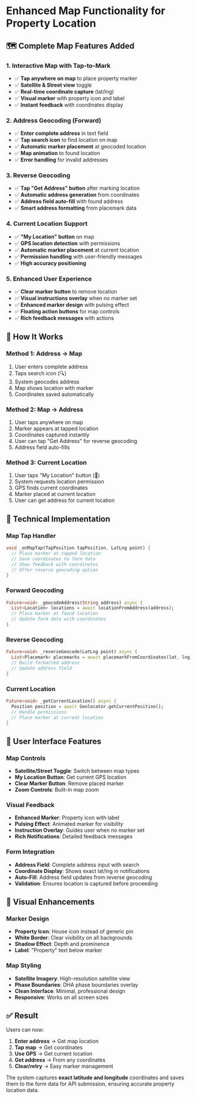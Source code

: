 # Enhanced Map Functionality for Property Location

## 🗺️ Complete Map Features Added

### **1. Interactive Map with Tap-to-Mark**
- ✅ **Tap anywhere on map** to place property marker
- ✅ **Satellite & Street view** toggle
- ✅ **Real-time coordinate capture** (lat/lng)
- ✅ **Visual marker** with property icon and label
- ✅ **Instant feedback** with coordinates display

### **2. Address Geocoding (Forward)**
- ✅ **Enter complete address** in text field
- ✅ **Tap search icon** to find location on map
- ✅ **Automatic marker placement** at geocoded location
- ✅ **Map animation** to found location
- ✅ **Error handling** for invalid addresses

### **3. Reverse Geocoding**
- ✅ **Tap "Get Address" button** after marking location
- ✅ **Automatic address generation** from coordinates
- ✅ **Address field auto-fill** with found address
- ✅ **Smart address formatting** from placemark data

### **4. Current Location Support**
- ✅ **"My Location" button** on map
- ✅ **GPS location detection** with permissions
- ✅ **Automatic marker placement** at current location
- ✅ **Permission handling** with user-friendly messages
- ✅ **High accuracy positioning**

### **5. Enhanced User Experience**
- ✅ **Clear marker button** to remove location
- ✅ **Visual instructions overlay** when no marker set
- ✅ **Enhanced marker design** with pulsing effect
- ✅ **Floating action buttons** for map controls
- ✅ **Rich feedback messages** with actions

## 🎯 How It Works

### **Method 1: Address → Map**
1. User enters complete address
2. Taps search icon (🔍)
3. System geocodes address
4. Map shows location with marker
5. Coordinates saved automatically

### **Method 2: Map → Address**
1. User taps anywhere on map
2. Marker appears at tapped location
3. Coordinates captured instantly
4. User can tap "Get Address" for reverse geocoding
5. Address field auto-fills

### **Method 3: Current Location**
1. User taps "My Location" button (📍)
2. System requests location permission
3. GPS finds current coordinates
4. Marker placed at current location
5. User can get address for current location

## 🔧 Technical Implementation

### **Map Tap Handler**
```dart
void _onMapTap(TapPosition tapPosition, LatLng point) {
  // Place marker at tapped location
  // Save coordinates to form data
  // Show feedback with coordinates
  // Offer reverse geocoding option
}
```

### **Forward Geocoding**
```dart
Future<void> _geocodeAddress(String address) async {
  List<Location> locations = await locationFromAddress(address);
  // Place marker at found location
  // Update form data with coordinates
}
```

### **Reverse Geocoding**
```dart
Future<void> _reverseGeocode(LatLng point) async {
  List<Placemark> placemarks = await placemarkFromCoordinates(lat, lng);
  // Build formatted address
  // Update address field
}
```

### **Current Location**
```dart
Future<void> _getCurrentLocation() async {
  Position position = await Geolocator.getCurrentPosition();
  // Handle permissions
  // Place marker at current location
}
```

## 📱 User Interface Features

### **Map Controls**
- **Satellite/Street Toggle**: Switch between map types
- **My Location Button**: Get current GPS location
- **Clear Marker Button**: Remove placed marker
- **Zoom Controls**: Built-in map zoom

### **Visual Feedback**
- **Enhanced Marker**: Property icon with label
- **Pulsing Effect**: Animated marker for visibility
- **Instruction Overlay**: Guides user when no marker set
- **Rich Notifications**: Detailed feedback messages

### **Form Integration**
- **Address Field**: Complete address input with search
- **Coordinate Display**: Shows exact lat/lng in notifications
- **Auto-Fill**: Address field updates from reverse geocoding
- **Validation**: Ensures location is captured before proceeding

## 🎨 Visual Enhancements

### **Marker Design**
- **Property Icon**: House icon instead of generic pin
- **White Border**: Clear visibility on all backgrounds
- **Shadow Effect**: Depth and prominence
- **Label**: "Property" text below marker

### **Map Styling**
- **Satellite Imagery**: High-resolution satellite view
- **Phase Boundaries**: DHA phase boundaries overlay
- **Clean Interface**: Minimal, professional design
- **Responsive**: Works on all screen sizes

## ✅ Result

Users can now:
1. **Enter address** → Get map location
2. **Tap map** → Get coordinates  
3. **Use GPS** → Get current location
4. **Get address** → From any coordinates
5. **Clear/retry** → Easy marker management

The system captures **exact latitude and longitude** coordinates and saves them to the form data for API submission, ensuring accurate property location data.